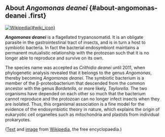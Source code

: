 About *Angomonas deanei* {#about-angomonas-deanei .first}
------------------------

[![Wikipedia](/img/wikipedia_logo_v2_en.png){#wiki_icon}](http://en.wikipedia.org/wiki/Angomonas_deanei)

***Angomonas deanei*** is a flagellated trypanosomatid. It is an
obligate parasite in the gastrointestinal tract of insects, and is in
turn a host to symbiotic bacteria. In fact the bacterial endosymbiont
maintains a permanent mutualistic relationship with the protozoan such
that it is no longer able to reproduce and survive on its own.

The species name was accepted as *Crithidia deanei* until 2011, when
phylogenetic analysis revealed that it belongs to the genus *Angomonas*,
thereby becoming *Angomonas deanei*. The symbiotic bacterium is a member
of the β-proteobacterium that descended from the common ancestor with
the genus *Bordetella*, or more likely, *Taylorella*. The two organisms
have depended on each other so much that the bacterium cannot reproduce
and the protozoan can no longer infect insects when they are isolated.
Thus, this organismal association is a fine model for the evidence of
the endosymbiotic theory in nature, which explains the origin of
eukaryotic cell organelles such as mitochondria and plastids from
individual prokaryotes.

([Text](http://en.wikipedia.org/wiki/Angomonas_deanei) and
[image](https://commons.wikimedia.org/wiki/File:Angomonas_deanei_structure.TIF)
from [Wikipedia](http://en.wikipedia.org/), the free encyclopaedia.)
